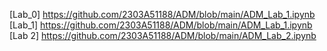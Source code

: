 [Lab_0] https://github.com/2303A51188/ADM/blob/main/ADM_Lab_1.ipynb
[Lab_1] https://github.com/2303A51188/ADM/blob/main/ADM_Lab_1.ipynb
[Lab 2] https://github.com/2303A51188/ADM/blob/main/ADM_Lab_2.ipynb
